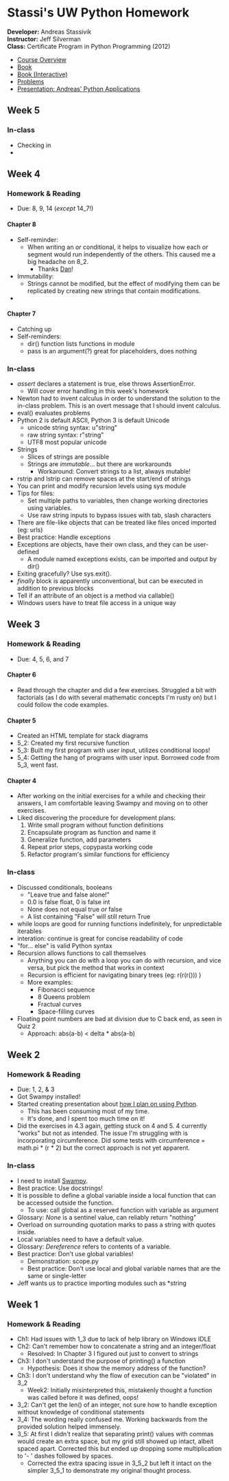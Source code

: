 # Stassi's UW Python Homework #

**Developer:** Andreas Stassivik  
**Instructor:** Jeff Silverman  
**Class:** Certificate Program in Python Programming (2012)

* [Course Overview](https://docs.google.com/document/pub?id=1HHAean0DWMK_Wh1PbGcyd8VqFFWjI4d-o50lBAlILus)
* [Book](http://www.greenteapress.com/thinkpython/)
* [Book (Interactive)](http://interactivepython.org/courselib/static/thinkcspy/index.html)
* [Problems](http://www.commercialventvac.com/python/index.html)
* [Presentation: Andreas' Python Applications](https://docs.google.com/presentation/pub?id=1zAHdFjKlDOk62n0kCZS4lUPH1Or79iyVnPUX94bSnlE&start=false&loop=false&delayms=15000)

## Week 5 ##
### In-class ###
* Checking in
* 

## Week 4 ##
### Homework & Reading ###
* Due: 8, 9, 14 (*except* 14_7!)

#### Chapter 8 ####
* Self-reminder:
  * When writing an *or* conditional, it helps to visualize how each *or* segment would run independently of the others. This caused me a big headache on 8_2.
    * Thanks [Dan](https://github.com/dalanmiller)!
* Immutability:
  * Strings cannot be modified, but the effect of modifying them can be replicated by creating new strings that contain modifications.
* 

#### Chapter 7 ####
* Catching up
* Self-reminders:
  * dir() function lists functions in module
  * pass is an argument(?) great for placeholders, does nothing

### In-class ###
* *assert* declares a statement is true, else throws AssertionError.
  * Will cover error handling in this week's homework
* Newton had to invent calculus in order to understand the solution to the in-class problem. This is an overt message that I should invent calculus.
* eval() evaluates problems
* Python 2 is default ASCII, Python 3 is default Unicode
  * unicode string syntax: u"string"
  * raw string syntax: r"string"
  * UTF8 most popular unicode
* Strings
  * Slices of strings are possible
  * Strings are *immutable*... but there are workarounds
    * Workaround: Convert strings to a list, always mutable!
* rstrip and lstrip can remove spaces at the start/end of strings
* You can print and modify recursion levels using sys module
* Tips for files:
  * Set multiple paths to variables, then change working directories using variables.
  * Use raw string inputs to bypass issues with tab, slash characters
* There are file-like objects that can be treated like files onced imported (eg: urls)
* Best practice: Handle exceptions
* Exceptions are objects, have their own class, and they can be user-defined
  * A module named exceptions exists, can be imported and output by dir()
* Exiting gracefully? Use sys.exit().
* *finally* block is apparently unconventional, but can be executed in addition to previous blocks
* Tell if an attribute of an object is a method via callable()
* Windows users have to treat file access in a unique way

## Week 3 ##
### Homework & Reading ###
* Due: 4, 5, 6, and 7

#### Chapter 6 ####
* Read through the chapter and did a few exercises. Struggled a bit with factorials (as I do with several mathematic concepts I'm rusty on) but I could follow the code examples.

#### Chapter 5 ####
* Created an HTML template for stack diagrams
* 5_2: Created my first recursive function
* 5_3: Built my first program with user input, utilizes conditional loops!
* 5_4: Getting the hang of programs with user input. Borrowed code from 5_3, went fast.

#### Chapter 4 ####
* After working on the initial exercises for a while and checking their answers, I am comfortable leaving Swampy and moving on to other exercises.
* Liked discovering the procedure for development plans:
  1. Write small program without function definitions
  1. Encapsulate program as function and name it
  1. Generalize function, add parameters
  1. Repeat prior steps, copypasta working code
  1. Refactor program's similar functions for efficiency

### In-class ###
* Discussed conditionals, booleans
  * "Leave true and false alone!"
  * 0.0 is false float, 0 is false int
  * None does not equal true *or* false
  * A list containing "False" will still return True
* while loops are good for running functions indefinitely, for unpredictable iterables
* interation: continue is great for concise readability of code
* "for... else" is valid Python syntax
* Recursion allows functions to call themselves
  * Anything you can do with a loop you can do with recursion, and vice versa, but pick the method that works in context
  * Recursion is efficient for navigating binary trees (eg: r(r(r())) )
  * More examples:
    * Fibonacci sequence
    * 8 Queens problem
    * Fractual curves
    * Space-filling curves
* Floating point numbers are bad at division due to C back end, as seen in Quiz 2
  * Approach: abs(a-b) < delta * abs(a-b)

## Week 2 ##
### Homework & Reading ###
* Due: 1, 2, & 3
* Got Swampy installed!
* Started creating presentation about [how I plan on using Python](https://docs.google.com/presentation/pub?id=1zAHdFjKlDOk62n0kCZS4lUPH1Or79iyVnPUX94bSnlE&start=false&loop=false&delayms=15000).
  * This has been consuming most of my time.
  * It's done, and I spent too much time on it!
* Did the exercises in 4.3 again, getting stuck on 4 and 5. 4 currently "works" but not as intended. The issue I'm struggling with is incorporating circumference. Did some tests with circumference = math.pi * (r * 2) but the correct approach is not yet apparent.

### In-class ###
* I need to install [Swampy](http://allendowney.com/swampy/install.html).
* Best practice: Use docstrings!
* It is possible to define a global variable inside a local function that can be accessed outside the function.
  * To use: call global as a reserved function with variable as argument
* Glossary: *None* is a sentinel value, can reliably return "nothing"
* Overload on surrounding quotation marks to pass a string with quotes inside.
* Local variables need to have a default value.
* Glossary: *Dereference* refers to contents of a variable.
* Best practice: Don't use global variables!
  * Demonstration: scope.py
  * Best practice: Don't use local and global variable names that are the same or single-letter
* Jeff wants us to practice importing modules such as *string

## Week 1 ##
### Homework & Reading ###
* Ch1: Had issues with 1_3 due to lack of help library on Windows IDLE
* Ch2: Can't remember how to concatenate a string and an integer/float
  * Resolved: In Chapter 3 I figured out just to convert to strings
* Ch3: I don't understand the purpose of printing() a function
  * Hypothesis: Does it show the memory address of the function?
* Ch3: I don't understand why the flow of execution can be "violated" in 3_2
  * Week2: Initially misinterpreted this, mistakenly thought a function was called before it was defined, oops!
* 3_2: Can't get the len() of an integer, not sure how to handle exception without knowledge of conditional statements
* 3_4: The wording really confused me. Working backwards from the provided solution helped immensely.
* 3_5: At first I didn't realize that separating print() values with commas would create an extra space, but my grid still showed up intact, albeit spaced apart. Corrected this but ended up dropping some multiplication to '- ' dashes followed by spaces.
  * Corrected the extra spacing issue in 3_5_2 but left it intact on the simpler 3_5_1 to demonstrate my original thought process.
